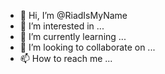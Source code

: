 - 👋 Hi, I’m @RiadIsMyName
- 👀 I’m interested in ...
- 🌱 I’m currently learning ...
- 💞️ I’m looking to collaborate on ...
- 📫 How to reach me ...

<!---
<!DOCTYPE html>
<html>
<head>
  <title>My Blog</title>
  <link rel="stylesheet" href="style.css">
</head>
<body>
  <header>
    <h1>My Blog</h1>
  </header>
  <main>
    <article>
      <h2>My First Blog Post</h2>
      <p>This is my first blog post! I'm excited to start sharing my thoughts and ideas with the world.</p>
      <p>In this post, I'm going to talk about my favorite thing to do: coding. I love the challenge of solving problems and creating something new.</p>
      <p>I'm also passionate about artificial intelligence and machine learning. I believe that these technologies have the potential to change the world for the better.</p>
      <p>I'm excited to see what the future holds for me and for the world. I hope you'll join me on my journey!</p>
    </article>
  </main>
  <footer>
    <p>Copyright &copy; 2023 Your Name</p>
  </footer>
</body>
</html>
